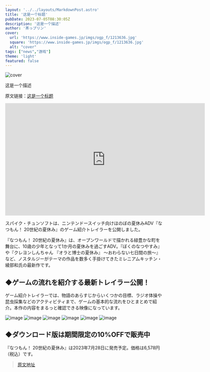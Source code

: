 ```yaml
---
layout: '../../layouts/MarkdownPost.astro'
title: '这是一个标题'
pubDate: 2023-07-05T08:30:05Z
description: '这是一个描述'
author: '茶っプリン'
cover:
  url: 'https://www.inside-games.jp/imgs/ogp_f/1213636.jpg'
  square: 'https://www.inside-games.jp/imgs/ogp_f/1213636.jpg'
  alt: "cover"
tags: ["news","游戏"]
theme: 'light'
featured: false
---
```


![cover](https://www.inside-games.jp/imgs/ogp_f/1213636.jpg)

这是一个描述

原文链接：[这是一个标题](https://www.inside-games.jp/article/2023/07/05/147006.html)

<iframe src="https://www.youtube.com/embed/3Ofz97sZ6ZI?rel=0" width="640" height="360" max-width="100%" frameborder="0" allow="accelerometer; autoplay; encrypted-media; gyroscope; picture-in-picture" allowfullscreen=""></iframe>

スパイク・チュンソフトは、ニンテンドースイッチ向けほのぼの夏休みADV『なつもん！ 20世紀の夏休み』のゲーム紹介トレイラーを公開しました。

『なつもん！ 20世紀の夏休み』は、オープンワールドで描かれる緑豊かな町を舞台に、10歳の少年となって1か月の夏休みを過ごすADV。『ぼくのなつやすみ』や『クレヨンしんちゃん 『オラと博士の夏休み』 ～おわらない七日間の旅～』など、ノスタルジーがテーマの作品を数多く手掛けてきたミレニアムキッチン・綾部和氏の最新作です。

## ◆ゲームの流れを紹介する最新トレイラー公開！

ゲーム紹介トレイラーでは、物語のあらすじからいくつかの目標、ラジオ体操や昆虫採集などのアクティビティまで、ゲームの基本的な流れをひとまとめで紹介。本作の内容をまるっと確認できる映像になっています。

![image](https://www.inside-games.jp/imgs/zoom/1213630.jpg)
![image](https://www.inside-games.jp/imgs/zoom/1213631.jpg)
![image](https://www.inside-games.jp/imgs/zoom/1213632.jpg)
![image](https://www.inside-games.jp/imgs/zoom/1213633.jpg)
![image](https://www.inside-games.jp/imgs/zoom/1213634.jpg)
![image](https://www.inside-games.jp/imgs/zoom/1213635.jpg)

## ◆ダウンロード版は期間限定の10%OFFで販売中

『なつもん！ 20世紀の夏休み』は2023年7月28日に発売予定。価格は6,578円（税込）です。

>[原文地址](https://www.inside-games.jp/article/2023/07/05/147006.html)  